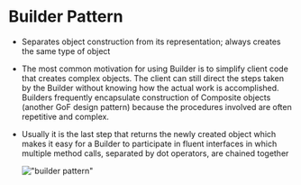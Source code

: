# Builder Pattern

- Separates object construction from its representation; always creates the same type of object
- The most common motivation for using Builder is to simplify client code that creates complex objects. The client can still direct the steps taken by the Builder without knowing how the actual work is accomplished. Builders frequently encapsulate construction of Composite objects (another GoF design pattern) because the procedures involved are often repetitive and complex.
- Usually it is the last step that returns the newly created object which makes it easy for a Builder to participate in fluent interfaces in which multiple method calls, separated by dot operators, are chained together

  !["builder pattern"](https://www.dofactory.com/img/diagrams/javascript/javascript-builder.jpg)

  <!-- [![Alt text](https://www.dofactory.com/img/diagrams/javascript/javascript-builder.jpg)](https://digitalocean.com) -->
